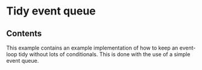 # Tidy event queue

## Contents

This example contains an example implementation of how to keep an event-loop tidy without lots of conditionals. This is done with the use of a simple event queue.
